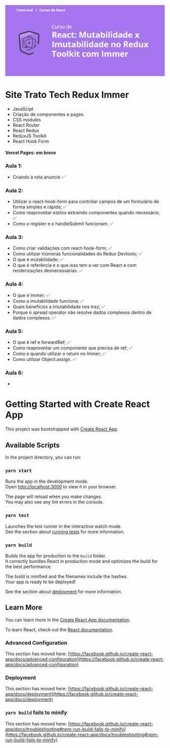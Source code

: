 ![React: Mutabilidade x Imutabilidade no Redux Toolkit com Immer](curso.png)

# Site Trato Tech Redux Immer
- JavaScipt
- Criação de componentes e pages
- CSS modules
- React Router
- React Redux
- ReduxJS Toolkit
- React Hook Form

#### Vercel Pages: em breve

### Aula 1:
- Criando a rota anuncie :white_check_mark:
### Aula 2:
- Utilizar o react-hook-form para controlar campos de um formulário de forma simples e rápida; :white_check_mark:
- Como reaproveitar estilos extraindo componentes quando necessário; :white_check_mark:
- Como o register e o handleSubmit funcionam. :white_check_mark:
### Aula 3:
- Como criar validações com react-hook-form; :white_check_mark:
- Como utilizar inúmeras funcionalidades do Redux Devtools; :white_check_mark:
- O que é mutabilidade; :white_check_mark:
- O que é referência e o que isso tem a ver com React e com renderizações desnecessárias. :white_check_mark:
### Aula 4:
- O que é Immer; :white_check_mark:
- Como a imutabilidade funciona; :white_check_mark:
- Quais benefícios a Imutabilidade nos traz; :white_check_mark:
- Porque o spread operator não resolve dados complexos dentro de dados complexos. :white_check_mark:
### Aula 5:
- O que é ref e forwardRef; :white_check_mark:
- Como reaproveitar um componente que precisa de ref; :white_check_mark:
- Como e quando utilizar o return no Immer; :white_check_mark:
- Como utilizar Object.assign. :white_check_mark:
### Aula 6:
- 

# Getting Started with Create React App

This project was bootstrapped with [Create React App](https://github.com/facebook/create-react-app).

## Available Scripts

In the project directory, you can run:

### `yarn start`

Runs the app in the development mode.\
Open [http://localhost:3000](http://localhost:3000) to view it in your browser.

The page will reload when you make changes.\
You may also see any lint errors in the console.

### `yarn test`

Launches the test runner in the interactive watch mode.\
See the section about [running tests](https://facebook.github.io/create-react-app/docs/running-tests) for more information.

### `yarn build`

Builds the app for production to the `build` folder.\
It correctly bundles React in production mode and optimizes the build for the best performance.

The build is minified and the filenames include the hashes.\
Your app is ready to be deployed!

See the section about [deployment](https://facebook.github.io/create-react-app/docs/deployment) for more information.

## Learn More

You can learn more in the [Create React App documentation](https://facebook.github.io/create-react-app/docs/getting-started).

To learn React, check out the [React documentation](https://reactjs.org/).

### Advanced Configuration

This section has moved here: [https://facebook.github.io/create-react-app/docs/advanced-configuration](https://facebook.github.io/create-react-app/docs/advanced-configuration)

### Deployment

This section has moved here: [https://facebook.github.io/create-react-app/docs/deployment](https://facebook.github.io/create-react-app/docs/deployment)

### `yarn build` fails to minify

This section has moved here: [https://facebook.github.io/create-react-app/docs/troubleshooting#npm-run-build-fails-to-minify](https://facebook.github.io/create-react-app/docs/troubleshooting#npm-run-build-fails-to-minify)
